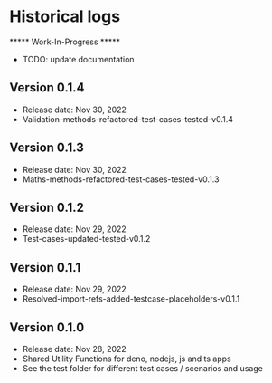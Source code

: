 # Historical logs

***** Work-In-Progress ***** 
- TODO: update documentation

## Version 0.1.4

- Release date: Nov 30, 2022
- Validation-methods-refactored-test-cases-tested-v0.1.4

## Version 0.1.3

- Release date: Nov 30, 2022
- Maths-methods-refactored-test-cases-tested-v0.1.3

## Version 0.1.2

- Release date: Nov 29, 2022
- Test-cases-updated-tested-v0.1.2

## Version 0.1.1

- Release date: Nov 29, 2022
- Resolved-import-refs-added-testcase-placeholders-v0.1.1

## Version 0.1.0

- Release date: Nov 28, 2022
- Shared Utility Functions for deno, nodejs, js and ts apps
- See the test folder for different test cases / scenarios and usage
